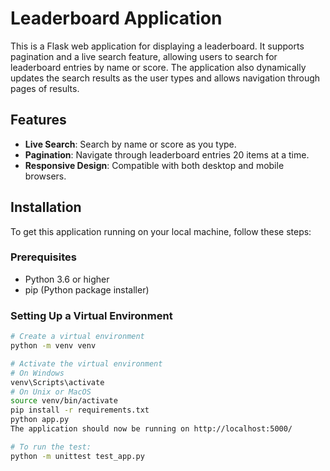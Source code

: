 # Leaderboard Application

This is a Flask web application for displaying a leaderboard. It supports pagination and a live search feature, allowing users to search for leaderboard entries by name or score. The application also dynamically updates the search results as the user types and allows navigation through pages of results.

## Features

- **Live Search**: Search by name or score as you type.
- **Pagination**: Navigate through leaderboard entries 20 items at a time.
- **Responsive Design**: Compatible with both desktop and mobile browsers.

## Installation

To get this application running on your local machine, follow these steps:

### Prerequisites

- Python 3.6 or higher
- pip (Python package installer)

### Setting Up a Virtual Environment

```bash
# Create a virtual environment
python -m venv venv

# Activate the virtual environment
# On Windows
venv\Scripts\activate
# On Unix or MacOS
source venv/bin/activate
pip install -r requirements.txt
python app.py
The application should now be running on http://localhost:5000/

# To run the test:
python -m unittest test_app.py